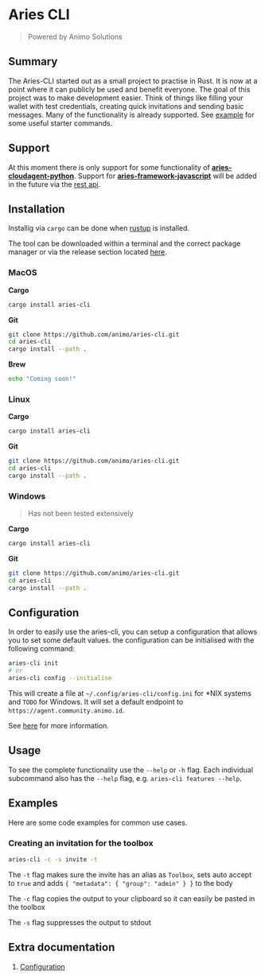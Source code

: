 # Aries CLI

> Powered by Animo Solutions

## Summary

The Aries-CLI started out as a small project to practise in Rust. It is now at a point where it can publicly be used and benefit everyone. The goal of this project was to make development easier. Think of things like filling your wallet with test credentials, creating quick invitations and sending basic messages. Many of the functionality is already supported. See [example](#examples) for some useful starter commands.

## Support

At this moment there is only support for some functionality of [**aries-cloudagent-python**](https://github.com/hyperledger/aries-cloudagent-python).
Support for [**aries-framework-javascript**](https://github.com/hyperledger/aries-framework-javascript) will be added in the future via the [rest api](https://github.com/hyperledger/aries-framework-javascript-ext/tree/main/packages/rest).

## Installation

Installig via `cargo` can be done when [rustup](https://www.rust-lang.org/tools/install) is installed.

The tool can be downloaded within a terminal and the correct package manager or via the release section located [here](https://github.com/animo/aries-cli/releases).

### MacOS

**Cargo**

```sh
cargo install aries-cli

```

**Git**

```sh
git clone https://github.com/animo/aries-cli.git
cd aries-cli
cargo install --path .
```

**Brew**

```sh
echo "Coming soon!"
```

### Linux

**Cargo**

```sh
cargo install aries-cli

```

**Git**

```sh
git clone https://github.com/animo/aries-cli.git
cd aries-cli
cargo install --path .
```

### Windows

> Has not been tested extensively

**Cargo**

```sh
cargo install aries-cli

```

**Git**

```sh
git clone https://github.com/animo/aries-cli.git
cd aries-cli
cargo install --path .
```

## Configuration

In order to easily use the aries-cli, you can setup a configuration that allows you to set some default values. the configuration can be initialised with the following command:

```sh
aries-cli init
# or
aries-cli config --initialise
```

This will create a file at `~/.config/aries-cli/config.ini` for \*NIX systems and `TODO` for Windows. It will set a default endpoint to `https://agent.community.animo.id`.

See [here](#extra-documentation) for more information.

## Usage

To see the complete functionality use the `--help` or `-h` flag.
Each individual subcommand also has the `--help` flag, e.g. `aries-cli features --help`.

## Examples

Here are some code examples for common use cases.

### Creating an invitation for the toolbox

```sh
aries-cli -c -s invite -t
```

The `-t` flag makes sure the invite has an alias as `Toolbox`, sets auto accept to `true` and adds `{ "metadata": { "group": "admin" } }` to the body

The `-c` flag copies the output to your clipboard so it can easily be pasted in the toolbox

The `-s` flag suppresses the output to stdout

## Extra documentation

1. [Configuration](./docs/configuration.md)
